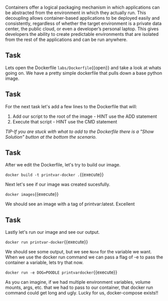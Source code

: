 Containers offer a logical packaging mechanism in which applications can be abstracted from the environment in which they actually run. This decoupling allows container-based applications to be deployed easily and consistently, regardless of whether the target environment is a private data center, the public cloud, or even a developer’s personal laptop. This gives developers the ability to create predictable environments that are isolated from the rest of the applications and can be run anywhere.

## Task
Lets open the Dockerfile `labs/Dockerfile`{{open}} and take a look at whats going on. We have a pretty simple dockerfile that pulls down a base python image. 

## Task
For the next task let's add a few lines to the Dockerfile that will:
1. Add our script to the root of the image - HINT use the ADD statement
2. Execute that script - HINT use the CMD statement 

*TIP-If you are stuck with what to add to the Dockerfile there is a "Show Solution" button at the bottom the scenario.*

## Task
After we edit the Dockerfile, let's try to build our image.

`docker build -t printvar-docker .`{{execute}}

Next let's see if our image was created sucesfully.

`docker images`{{execute}}

We should see an image with a tag of printvar:latest. Excellent

## Task
Lastly let's run our image and see our output.

`docker run printvar-docker`{{execute}}

We should see some output, but we see `None` for the variable we want. When we use the docker run command we can pass a flag of -e to pass the container a variable, lets try that now. 

`docker run -e DOG=POODLE printvardocker`{{execute}}

As you can imagine, if we had multiple environment variables, volume mounts, args, etc. that we had to pass to our container, that docker run command could get long and ugly. Lucky for us, docker-compose exists!!